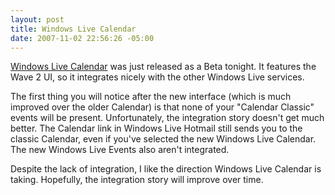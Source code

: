 ```yaml
---
layout: post
title: Windows Live Calendar
date: 2007-11-02 22:56:26 -05:00
---
```


[Windows Live Calendar](http://calendar.live.com/) was just released as a Beta tonight. It features the Wave 2 UI, so it integrates nicely with the other Windows Live services.

The first thing you will notice after the new interface (which is much improved over the older Calendar) is that none of your "Calendar Classic" events will be present. Unfortunately, the integration story doesn't get much better. The Calendar link in Windows Live Hotmail still sends you to the classic Calendar, even if you've selected the new Windows Live Calendar. The new Windows Live Events also aren't integrated.

Despite the lack of integration, I like the direction Windows Live Calendar is taking. Hopefully, the integration story will improve over time.
